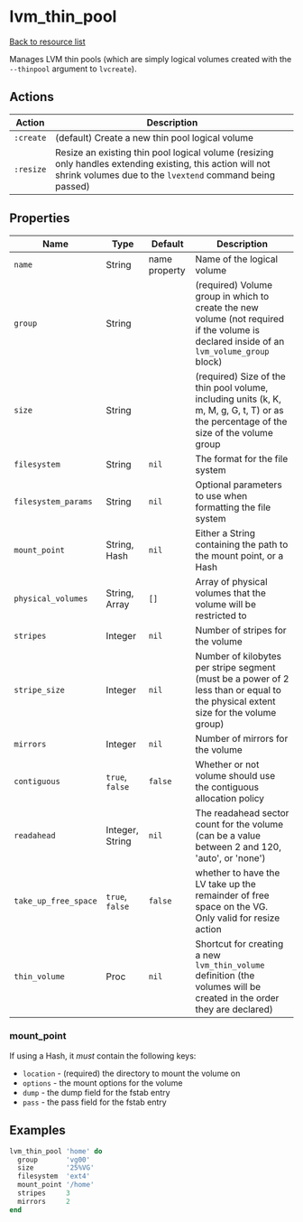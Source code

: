 
# lvm_thin_pool

[Back to resource list](../README.md#resources)

Manages LVM thin pools (which are simply logical volumes created with the `--thinpool` argument to `lvcreate`).

## Actions

| Action    | Description                                                                                                                                                            |
| --------- | ---------------------------------------------------------------------------------------------------------------------------------------------------------------------- |
| `:create` | (default) Create a new thin pool logical volume                                                                                                                        |
| `:resize` | Resize an existing thin pool logical volume (resizing only handles extending existing, this action will not shrink volumes due to the `lvextend` command being passed) |

## Properties

| Name                 | Type            | Default       | Description                                                                                                                              |
| -------------------- | --------------- | ------------- | ---------------------------------------------------------------------------------------------------------------------------------------- |
| `name`               | String          | name property | Name of the logical volume                                                                                                               |
| `group`              | String          |               | (required) Volume group in which to create the new volume (not required if the volume is declared inside of an `lvm_volume_group` block) |
| `size`               | String          |               | (required) Size of the thin pool volume, including units (k, K, m, M, g, G, t, T) or as the percentage of the size of the volume group   |
| `filesystem`         | String          | `nil`         | The format for the file system                                                                                                           |
| `filesystem_params`  | String          | `nil`         | Optional parameters to use when formatting the file system                                                                               |
| `mount_point`        | String, Hash    | `nil`         | Either a String containing the path to the mount point, or a Hash                                                                        |
| `physical_volumes`   | String, Array   | `[]`          | Array of physical volumes that the volume will be restricted to                                                                          |
| `stripes`            | Integer         | `nil`         | Number of stripes for the volume                                                                                                         |
| `stripe_size`        | Integer         | `nil`         | Number of kilobytes per stripe segment (must be a power of 2 less than or equal to the physical extent size for the volume group)        |
| `mirrors`            | Integer         | `nil`         | Number of mirrors for the volume                                                                                                         |
| `contiguous`         | `true`, `false` | `false`       | Whether or not volume should use the contiguous allocation policy                                                                        |
| `readahead`          | Integer, String | `nil`         | The readahead sector count for the volume (can be a value between 2 and 120, 'auto', or 'none')                                          |
| `take_up_free_space` | `true`, `false` | `false`       | whether to have the LV take up the remainder of free space on the VG. Only valid for resize action                                       |
| `thin_volume`        | Proc            | `nil`         | Shortcut for creating a new `lvm_thin_volume` definition (the volumes will be created in the order they are declared)                    |

### mount_point

If using a Hash, it _must_ contain the following keys:

- `location` - (required) the directory to mount the volume on
- `options` - the mount options for the volume
- `dump` - the dump field for the fstab entry
- `pass` - the pass field for the fstab entry

## Examples

```ruby
lvm_thin_pool 'home' do
  group       'vg00'
  size        '25%VG'
  filesystem  'ext4'
  mount_point '/home'
  stripes     3
  mirrors     2
end
```
